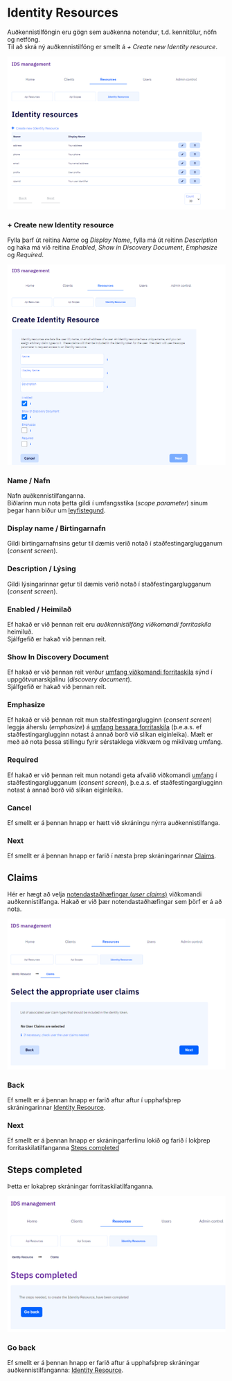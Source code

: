 # Identity Resources

<a name="identity resources"></a>Auðkennistilföngin eru gögn sem auðkenna notendur, t.d. kennitölur, nöfn og netföng.  
Til að skrá ný auðkennistilföng er smellt á _+ Create new Identity resource_.

![](identity-resources-images/frontpage.png)

### <a name="create"></a>+ Create new Identity resource

Fylla þarf út reitina _Name_ og _Display Name_, fylla má út reitinn _Description_ og haka má við reitina
_Enabled_, _Show in Discovery Document_, _Emphasize_ og _Required_.

![](identity-resources-images/create.png)

### Name / Nafn

Nafn auðkennistilfanganna.  
Biðlarinn mun nota þetta gildi í umfangsstika (_scope parameter_) sínum þegar hann biður um
[leyfistegund](../concepts.md#grant-type).

### Display name / Birtingarnafn

Gildi birtingarnafnsins getur til dæmis verið notað í staðfestingarglugganum (_consent screen_).

### Description / Lýsing

Gildi lýsingarinnar getur til dæmis verið notað í staðfestingarglugganum (_consent screen_).

### Enabled / Heimilað

Ef hakað er við þennan reit eru _auðkennistilföng viðkomandi forritaskila_ heimiluð.  
Sjálfgefið er hakað við þennan reit.

### Show In Discovery Document

Ef hakað er við þennan reit verður [umfang viðkomandi forritaskila](api-scopes.md) sýnd í uppgötvunarskjalinu (_discovery document_).  
Sjálfgefið er hakað við þennan reit.

### Emphasize

Ef hakað er við þennan reit mun staðfestingarglugginn (_consent screen_) leggja áherslu (_emphasize_) á [umfang þessara forritaskila](api-scopes.md)
(þ.e.a.s. ef staðfestingarglugginn notast á annað borð við slíkan eiginleika).
Mælt er með að nota þessa stillingu fyrir sérstaklega viðkvæm og mikilvæg umfang.

### Required

Ef hakað er við þennan reit mun notandi geta afvalið viðkomandi [umfang](api-scopes.md) í staðfestingarglugganum (_consent screen_), þ.e.a.s. ef staðfestingarglugginn notast á annað borð við slíkan eiginleika.

### Cancel

Ef smellt er á þennan hnapp er hætt við skráningu nýrra auðkennistilfanga.

### Next

Ef smellt er á þennan hnapp er farið í næsta þrep skráningarinnar [Claims](#claims).

## <a name="claims"></a>Claims

Hér er hægt að velja [notendastaðhæfingar (_user claims_)](../concepts.md#claims) viðkomandi auðkennistilfanga. Hakað er við þær notendastaðhæfingar sem þörf er á að nota.

![](identity-resources-images/claims.png)

### Back

Ef smellt er á þennan hnapp er farið aftur aftur í upphafsþrep skráningarinnar
[Identity Resource](#identity-resources).

### Next

Ef smellt er á þennan hnapp er skráningarferlinu lokið og farið í lokþrep forritaskilatilfanganna
[Steps completed](#steps-completed)

## <a name="steps-completed"></a>Steps completed

Þetta er lokaþrep skráningar forritaskilatilfanganna.

![](identity-resources-images/steps-completed.png)

### Go back

Ef smellt er á þennan hnapp er farið aftur á upphafsþrep skráningar auðkennistilfanganna: [Identity Resource](#identity-resources).
